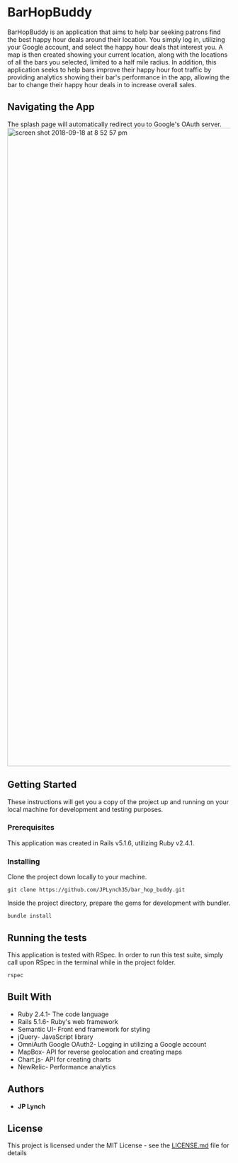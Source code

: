 # BarHopBuddy

BarHopBuddy is an application that aims to help bar seeking patrons find the best happy hour deals around their location.  You simply log in, utilizing your Google account, and select the happy hour deals that interest you.  A map is then created showing your current location, along with the locations of all the bars you selected, limited to a half mile radius.  In addition, this application seeks to help bars improve their happy hour foot traffic by providing analytics showing their bar's performance in the app, allowing the bar to change their happy hour deals in to increase overall sales.

## Navigating the App  
The splash page will automatically redirect you to Google's OAuth server.  
<img width="1440" alt="screen shot 2018-09-18 at 8 52 57 pm" src="https://user-images.githubusercontent.com/32905782/45728547-a484a100-bb85-11e8-9ae9-197c22bf1a22.png">

## Getting Started

These instructions will get you a copy of the project up and running on your local machine for development and testing purposes.

### Prerequisites

This application was created in Rails v5.1.6, utilizing Ruby v2.4.1. 

### Installing

Clone the project down locally to your machine.  
```
git clone https://github.com/JPLynch35/bar_hop_buddy.git
```  
Inside the project directory, prepare the gems for development with bundler.  
```
bundle install
``` 

## Running the tests

This application is tested with RSpec.  In order to run this test suite, simply call upon RSpec in the terminal while in the project folder.  
```
rspec
```

## Built With

* Ruby 2.4.1- The code language
* Rails 5.1.6- Ruby's web framework
* Semantic UI- Front end framework for styling
* jQuery- JavaScript library
* OmniAuth Google OAuth2- Logging in utilizing a Google account
* MapBox- API for reverse geolocation and creating maps
* Chart.js- API for creating charts
* NewRelic- Performance analytics

## Authors

* **JP Lynch**

## License

This project is licensed under the MIT License - see the [LICENSE.md](LICENSE.md) file for details
